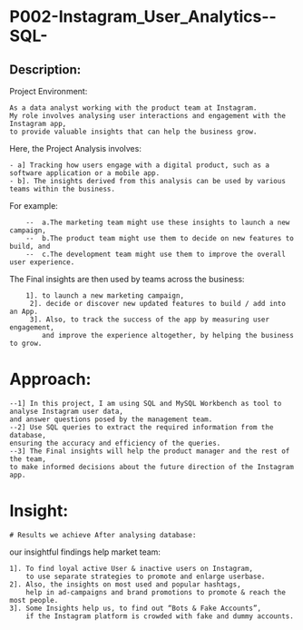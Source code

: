 # P002-Instagram_User_Analytics--SQL-

## Description:
Project Environment:
 
	As a data analyst working with the product team at Instagram. 
 	My role involves analysing user interactions and engagement with the Instagram app,
  	to provide valuable insights that can help the business grow.
   
Here, the Project Analysis involves:
 	
  	- a] Tracking how users engage with a digital product, such as a software application or a mobile app.
   	- b]. The insights derived from this analysis can be used by various teams within the business.

 
  For example:
  
		--	a.The marketing team might use these insights to launch a new campaign, 
  		--	b.The product team might use them to decide on new features to build, and 
		--	c.The development team might use them to improve the overall user experience.

  
 The Final insights are then used by teams across the business: 
  
  	 	1]. to launch a new marketing campaign, 
    	 2]. decide or discover new updated features to build / add into an App. 
     	 3]. Also, to track the success of the app by measuring user engagement, 
      		and improve the experience altogether, by helping the business to grow.

# Approach:
	--1] In this project, I am using SQL and MySQL Workbench as tool to analyse Instagram user data,
  	and answer questions posed by the management team. 
 	--2] Use SQL queries to extract the required information from the database, 
  	ensuring the accuracy and efficiency of the queries.
  	--3] The Final insights will help the product manager and the rest of the team,
   	to make informed decisions about the future direction of the Instagram app.

# Insight:
	# Results we achieve After analysing database: 
 
 our insightful findings help market team: 
  
	1]. To find loyal active User & inactive users on Instagram, 
 		to use separate strategies to promote and enlarge userbase.
  	2]. Also, the insights on most used and popular hashtags, 
   		help in ad-campaigns and brand promotions to promote & reach the most people.
   	3]. Some Insights help us, to find out “Bots & Fake Accounts”, 
    	if the Instagram platform is crowded with fake and dummy accounts.
